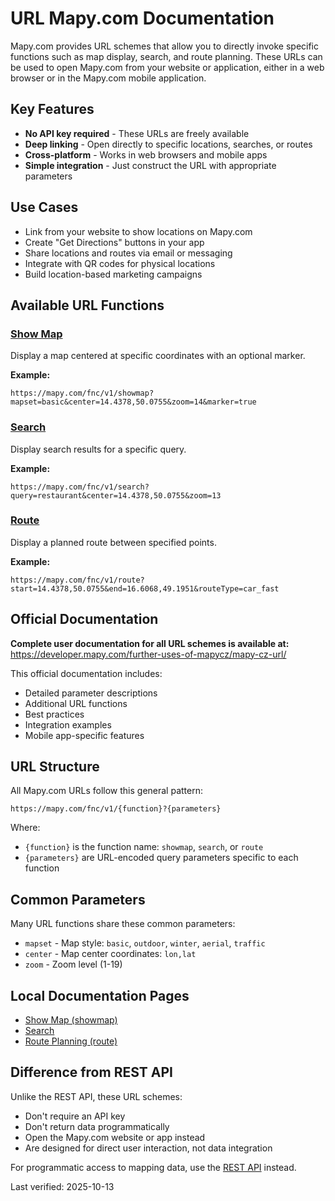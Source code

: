 # URL Mapy.com Documentation

Mapy.com provides URL schemes that allow you to directly invoke specific functions such as map display, search, and route planning. These URLs can be used to open Mapy.com from your website or application, either in a web browser or in the Mapy.com mobile application.

## Key Features

- **No API key required** - These URLs are freely available
- **Deep linking** - Open directly to specific locations, searches, or routes
- **Cross-platform** - Works in web browsers and mobile apps
- **Simple integration** - Just construct the URL with appropriate parameters

## Use Cases

- Link from your website to show locations on Mapy.com
- Create "Get Directions" buttons in your app
- Share locations and routes via email or messaging
- Integrate with QR codes for physical locations
- Build location-based marketing campaigns

## Available URL Functions

### [Show Map](showmap.md)
Display a map centered at specific coordinates with an optional marker.

**Example:**
```
https://mapy.com/fnc/v1/showmap?mapset=basic&center=14.4378,50.0755&zoom=14&marker=true
```

### [Search](search.md)
Display search results for a specific query.

**Example:**
```
https://mapy.com/fnc/v1/search?query=restaurant&center=14.4378,50.0755&zoom=13
```

### [Route](route.md)
Display a planned route between specified points.

**Example:**
```
https://mapy.com/fnc/v1/route?start=14.4378,50.0755&end=16.6068,49.1951&routeType=car_fast
```

## Official Documentation

**Complete user documentation for all URL schemes is available at:**
https://developer.mapy.com/further-uses-of-mapycz/mapy-cz-url/

This official documentation includes:
- Detailed parameter descriptions
- Additional URL functions
- Best practices
- Integration examples
- Mobile app-specific features

## URL Structure

All Mapy.com URLs follow this general pattern:

```
https://mapy.com/fnc/v1/{function}?{parameters}
```

Where:
- `{function}` is the function name: `showmap`, `search`, or `route`
- `{parameters}` are URL-encoded query parameters specific to each function

## Common Parameters

Many URL functions share these common parameters:

- `mapset` - Map style: `basic`, `outdoor`, `winter`, `aerial`, `traffic`
- `center` - Map center coordinates: `lon,lat`
- `zoom` - Zoom level (1-19)

## Local Documentation Pages

- [Show Map (showmap)](showmap.md)
- [Search](search.md)
- [Route Planning (route)](route.md)

## Difference from REST API

Unlike the REST API, these URL schemes:
- Don't require an API key
- Don't return data programmatically
- Open the Mapy.com website or app instead
- Are designed for direct user interaction, not data integration

For programmatic access to mapping data, use the [REST API](../rest-api/README.md) instead.

Last verified: 2025-10-13
